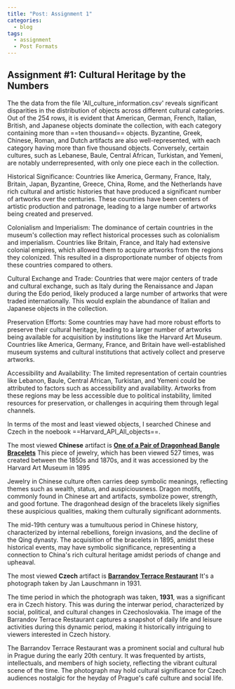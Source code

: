 ```yaml
---
title: "Post: Assignment 1"
categories:
  - blog
tags:
  - assignment
  - Post Formats
---
```


## Assignment #1: Cultural Heritage by the Numbers


The the data from the file 'All_culture_information.csv' reveals significant disparities in the distribution of objects across different cultural categories. Out of the 254 rows, it is evident that American, German, French, Italian, British, and Japanese objects dominate the collection, with each category containing more than ==ten thousand== objects. Byzantine, Greek, Chinese, Roman, and Dutch artifacts are also well-represented, with each category having more than five thousand objects. Conversely, certain cultures, such as Lebanese, Baule, Central African, Turkistan, and Yemeni, are notably underrepresented, with only one piece each in the collection. 

Historical Significance: Countries like America, Germany, France, Italy, Britain, Japan, Byzantine, Greece, China, Rome, and the Netherlands have rich cultural and artistic histories that have produced a significant number of artworks over the centuries. These countries have been centers of artistic production and patronage, leading to a large number of artworks being created and preserved.

Colonialism and Imperialism: The dominance of certain countries in the museum's collection may reflect historical processes such as colonialism and imperialism. Countries like Britain, France, and Italy had extensive colonial empires, which allowed them to acquire artworks from the regions they colonized. This resulted in a disproportionate number of objects from these countries compared to others.

Cultural Exchange and Trade: Countries that were major centers of trade and cultural exchange, such as Italy during the Renaissance and Japan during the Edo period, likely produced a large number of artworks that were traded internationally. This would explain the abundance of Italian and Japanese objects in the collection.

Preservation Efforts: Some countries may have had more robust efforts to preserve their cultural heritage, leading to a larger number of artworks being available for acquisition by institutions like the Harvard Art Museum. Countries like America, Germany, France, and Britain have well-established museum systems and cultural institutions that actively collect and preserve artworks.

Accessibility and Availability: The limited representation of certain countries like Lebanon, Baule, Central African, Turkistan, and Yemeni could be attributed to factors such as accessibility and availability. Artworks from these regions may be less accessible due to political instability, limited resources for preservation, or challenges in acquiring them through legal channels.



In terms of the most and least viewed objects, I searched Chinese and Czech in the noebook ==Harvard_API_All_objects==. 

The most viewed **Chinese** artifact is **[One of a Pair of Dragonhead Bangle Bracelets](https://harvardartmuseums.org/collections/object/232556?position=0)**
This piece of jewelry, which has been viewed 527 times, was created between the 1850s and 1870s, and it was accessioned by the Harvard Art Museum in 1895

Jewelry in Chinese culture often carries deep symbolic meanings, reflecting themes such as wealth, status, and auspiciousness. Dragon motifs, commonly found in Chinese art and artifacts, symbolize power, strength, and good fortune. The dragonhead design of the bracelets likely signifies these auspicious qualities, making them culturally significant adornments.

The mid-19th century was a tumultuous period in Chinese history, characterized by internal rebellions, foreign invasions, and the decline of the Qing dynasty. The acquisition of the bracelets in 1895, amidst these historical events, may have symbolic significance, representing a connection to China's rich cultural heritage amidst periods of change and upheaval.

The most viewed **Czech** artifact is **[Barrandov Terrace Restaurant](https://harvardartmuseums.org/collections/object/318204?position=0&context=person&id=22140)**
It's a photograph taken by Jan Lauschmann in 1931.

The time period in which the photograph was taken, **1931**, was a significant era in Czech history. This was during the interwar period, characterized by social, political, and cultural changes in Czechoslovakia. The image of the Barrandov Terrace Restaurant captures a snapshot of daily life and leisure activities during this dynamic period, making it historically intriguing to viewers interested in Czech history.

The Barrandov Terrace Restaurant was a prominent social and cultural hub in Prague during the early 20th century. It was frequented by artists, intellectuals, and members of high society, reflecting the vibrant cultural scene of the time. The photograph may hold cultural significance for Czech audiences nostalgic for the heyday of Prague's café culture and social life.




